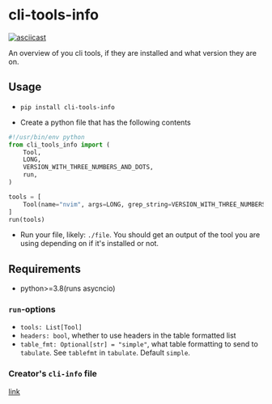 # cli-tools-info

[![asciicast](https://asciinema.org/a/WUtnWUkMnrm5NyQ0Gi0c1CaHu.svg)](https://asciinema.org/a/WUtnWUkMnrm5NyQ0Gi0c1CaHu)

An overview of you cli tools, if they are installed and what version they are on.

## Usage
* `pip install cli-tools-info`

* Create a python file that has the following contents

```python
#!/usr/bin/env python
from cli_tools_info import (
    Tool,
    LONG,
    VERSION_WITH_THREE_NUMBERS_AND_DOTS,
    run,
)

tools = [
    Tool(name="nvim", args=LONG, grep_string=VERSION_WITH_THREE_NUMBERS_AND_DOTS),
]
run(tools)
```

* Run your file, likely: `./file`. You should get an output of the tool you are using depending on if it's installed or not.

## Requirements
* python>=3.8(runs asycncio)

### `run`-options
* `tools: List[Tool]`
* `headers: bool`, whether to use headers in the table formatted list
* `table_fmt: Optional[str] = "simple"`, what table formatting to send to `tabulate`. See `tablefmt` in `tabulate`. Default `simple`.

### Creator's `cli-info` file
[link](https://github.com/Lilja/dotfiles/blob/master/bin/cli-info)
